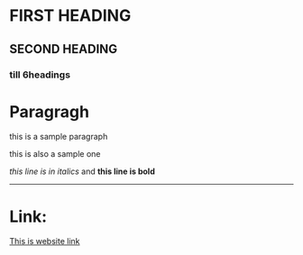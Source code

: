 # FIRST HEADING
## SECOND HEADING
### till 6headings

# Paragragh

this is a sample paragraph

this is also a sample one

*this line is in italics* and **this line is bold**

---

# Link:
[This is website link](https://chatgpt.com/)
